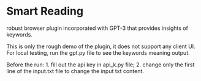 # Smart Reading
robust browser plugin incorporated with GPT-3 that provides insights of keywords.

This is only the rough demo of the plugin, it does not support any client UI. 
For local testing, run the gpt.py file to see the keywords meaning output.

Before the run: 1. fill out the api key in api_k.py file; 2. change only the first line of the input.txt file to change the input txt content.
